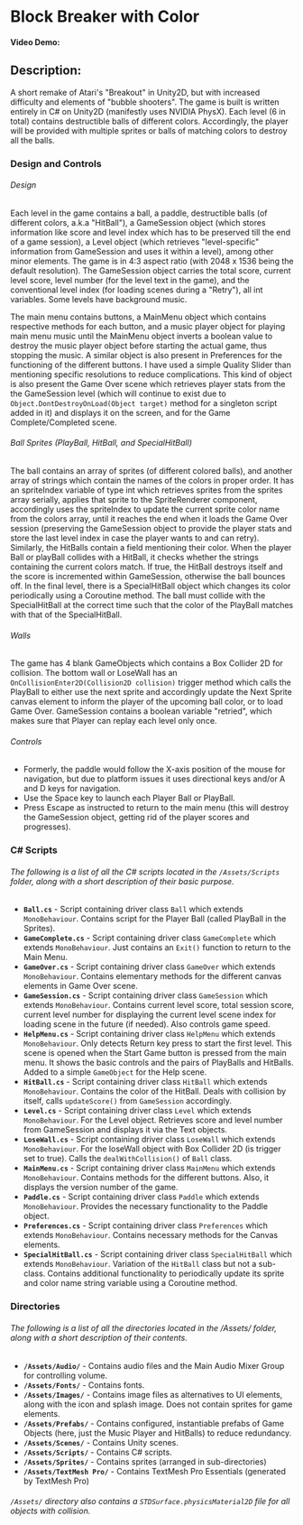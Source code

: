 # Block Breaker with Color
#### Video Demo:  <URL HERE>
## Description:
A short remake of Atari's "Breakout" in Unity2D, but with increased difficulty and elements of "bubble shooters". The game is built is written entirely in C# on      Unity2D (manifestly uses NVIDIA PhysX). Each level (6 in total) contains destructible balls of different colors. Accordingly, the player will be provided with multiple sprites or balls of matching colors to destroy all the balls.

### Design and Controls
  
###### Design
Each level in the game contains a ball, a paddle, destructible balls (of different colors, a.k.a "HitBall"), a GameSession object (which stores information like score and level index which has to be preserved till the end of a game session), a Level object (which retrieves "level-specific" information from GameSession and uses it within a level), among other minor elements. The game is in 4:3 aspect ratio (with 2048 x 1536 being the default resolution). The GameSession object carries the total score, current level score, level number (for the level text in the game), and the conventional level index (for loading scenes during a "Retry"), all int variables. Some levels have background music.
  
The main menu contains buttons, a MainMenu object which contains respective methods for each button, and a music player object for playing main menu music until the MainMenu object inverts a boolean value to destroy the music player object before starting the actual game, thus stopping the music. A similar object is also present in Preferences for the functioning of the different buttons. I have used a simple Quality Slider than mentioning specific resolutions to reduce complications. This kind of object is also present the Game Over scene which retrieves player stats from the the GameSession level (which will continue to exist due to ```Object.DontDestroyOnLoad(Object target)``` method for a singleton script added in it) and displays it on the screen, and for the Game Complete/Completed scene.

###### Ball Sprites (PlayBall, HitBall, and SpecialHitBall)
The ball contains an array of sprites (of different colored balls), and another array of strings which contain the names of the colors in proper order. It has an spriteIndex variable of type int which retrieves sprites from the sprites array serially, applies that sprite to the SpriteRenderer component, accordingly uses the spriteIndex to update the current sprite color name from the colors array, until it reaches the end when it loads the Game Over session (preserving the GameSession object to provide the player stats and store the last level index in case the player wants to and can retry). Similarly, the HitBalls contain a field mentioning their color. When the player Ball or playBall collides with a HitBall, it checks whether the strings containing the current colors match. If true, the HitBall destroys itself and the score is incremented within GameSession, otherwise the ball bounces off. In the final level, there is a SpecialHitBall object which changes its color periodically using a Coroutine method. The ball must collide with the SpecialHitBall at the correct time such that the color of the PlayBall matches with that of the SpecialHitBall.
  
###### Walls
The game has 4 blank GameObjects which contains a Box Collider 2D for collision. The bottom wall or LoseWall has an ```OnCollisionEnter2D(Collision2D collision)``` trigger method which calls the PlayBall to either use the next sprite and accordingly update the Next Sprite canvas element to inform the player of the upcoming ball color, or to load Game Over. GameSession contains a boolean variable "retried", which makes sure that Player can replay each level only once.

###### Controls
- Formerly, the paddle would follow the X-axis position of the mouse for navigation, but due to platform issues it uses directional keys and/or A and D keys for navigation.
- Use the Space key to launch each Player Ball or PlayBall.
- Press Escape as instructed to return to the main menu (this will destroy the GameSession object, getting rid of the player scores and progresses).

### C# Scripts
###### The following is a list of all the C# scripts located in the ```/Assets/Scripts``` folder, along with a short description of their basic purpose.
- **```Ball.cs```** - Script containing driver class ```Ball``` which extends ```MonoBehaviour```. Contains script for the Player Ball (called PlayBall in the Sprites).
- **```GameComplete.cs```** - Script containing driver class ```GameComplete``` which extends ```MonoBehaviour```. Just contains an ```Exit()``` function to return to the Main Menu.
- **```GameOver.cs```** - Script containing driver class ```GameOver``` which extends ```MonoBehaviour```. Contains elementary methods for the different canvas elements in Game Over scene.
- **```GameSession.cs```** - Script containing driver class ```GameSession``` which extends ```MonoBehaviour```. Contains current level score, total session score, current level number for displaying the current level scene index for loading scene in the future (if needed). Also controls game speed.
- **```HelpMenu.cs```** - Script containing driver class ```HelpMenu``` which extends ```MonoBehaviour```. Only detects Return key press to start the first level. This scene is opened when the Start Game button is pressed from the main menu. It shows the basic controls and the pairs of PlayBalls and HitBalls. Added to a simple ```GameObject``` for the Help scene.
- **```HitBall.cs```** - Script containing driver class ```HitBall``` which extends ```MonoBehaviour```. Contains the color of the HitBall. Deals with collision by itself, calls ```updateScore()``` from ```GameSession``` accordingly.
- **```Level.cs```** - Script containing driver class ```Level``` which extends ```MonoBehaviour```. For the Level object. Retrieves score and level number from GameSession and displays it via the Text objects.
- **```LoseWall.cs```** - Script containing driver class ```LoseWall``` which extends ```MonoBehaviour```. For the loseWall object with Box Collider 2D (is trigger set to true). Calls the ```dealWithCollision()``` of ```Ball``` class.
- **```MainMenu.cs```** - Script containing driver class ```MainMenu``` which extends ```MonoBehaviour```. Contains methods for the different buttons. Also, it displays the version number of the game.
- **```Paddle.cs```** - Script containing driver class ```Paddle``` which extends ```MonoBehaviour```. Provides the necessary functionality to the Paddle object.
- **```Preferences.cs```** - Script containing driver class ```Preferences``` which extends ```MonoBehaviour```. Contains necessary methods for the Canvas elements.
- **```SpecialHitBall.cs```** - Script containing driver class ```SpecialHitBall``` which extends ```MonoBehaviour```. Variation of the ```HitBall``` class but not a sub-class. Contains additional functionality to periodically update its sprite and color name string variable using a Coroutine method.
  
### Directories
###### The following is a list of all the directories located in the /Assets/ folder, along with a short description of their contents.
- **```/Assets/Audio/```** - Contains audio files and the Main Audio Mixer Group for controlling volume.
- **```/Assets/Fonts/```** - Contains fonts.
- **```/Assets/Images/```** - Contains image files as alternatives to UI elements, along with the icon and splash image. Does not contain sprites for game elements.
- **```/Assets/Prefabs/```** - Contains configured, instantiable prefabs of Game Objects (here, just the Music Player and HitBalls) to reduce redundancy.
- **```/Assets/Scenes/```** - Contains Unity scenes.
- **```/Assets/Scripts/```** - Contains C# scripts.
- **```/Assets/Sprites/```** - Contains sprites (arranged in sub-directories)
- **```/Assets/TextMesh Pro/```** - Contains TextMesh Pro Essentials (generated by TextMesh Pro)
  
###### ```/Assets/``` directory also contains a ```STDSurface.physicsMaterial2D``` file for all objects with collision.
  
